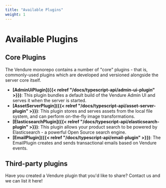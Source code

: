 ```yaml
---
title: "Available Plugins"
weight: 1
---
```


# Available Plugins

## Core Plugins

The Vendure monorepo contains a number of "core" plugins - that is, commonly-used plugins which are developed and versioned alongside the server core itself.

* **[AdminUiPlugin]({{< relref "/docs/typescript-api/admin-ui-plugin" >}})**: This plugin bundles a default build of the Vendure Admin UI and serves it when the server is started.
* **[AssetServerPlugin]({{< relref "/docs/typescript-api/asset-server-plugin" >}})**: This plugin stores and serves assets from the local file system, and can perform on-the-fly image transformations.
* **[ElasticsearchPlugin]({{< relref "/docs/typescript-api/elasticsearch-plugin" >}})**: This plugin allows your product search to be powered by Elasticsearch - a powerful Open Source search engine.
* **[EmailPlugin]({{< relref "/docs/typescript-api/email-plugin" >}})**: The EmailPlugin creates and sends transactional emails based on Vendure events.

## Third-party plugins

Have you created a Vendure plugin that you'd like to share? Contact us and we can list it here!
 
